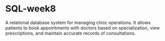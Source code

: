 # SQL-week8
A relational database system for managing clinic operations. It allows patients to book appointments with doctors based on specialization, view prescriptions, and maintain accurate records of consultations.
